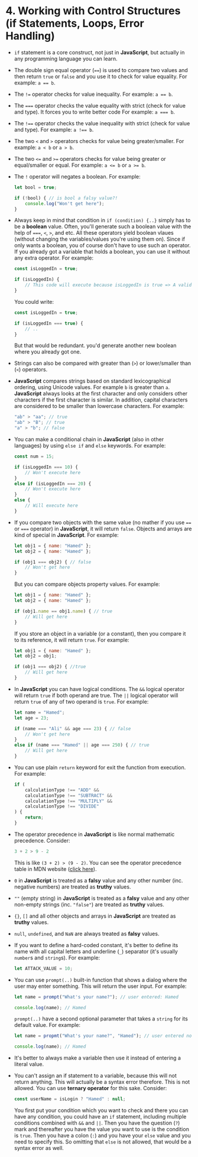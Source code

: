 # 4. Working with Control Structures (if Statements, Loops, Error Handling)

- `if` statement is a core construct, not just in **JavaScript**, but actually in any programming language you can learn.
- The double sign equal operator (`==`) is used to compare two values and then return `true` or `false` and you use it to check for value equality. For example: `a == b`.
- The `!=` operator checks for value inequality. For example: `a == b`.
- The `===` operator checks the value equality with strict (check for value and type). It forces you to write better code For example: `a === b`.
- The `!==` operator checks the value inequality with strict (check for value and type). For example: `a !== b`.
- The two `<` and `>` operators checks for value being greater/smaller. For example: `a < b` or `a > b`.
- The two `<=` and `>=` operators checks for value being greater or equal/smaller or equal. For example: `a <= b` or `a >= b`.
- The `!` operator will negates a boolean. For example:

    ```js
    let bool = true;

    if (!bool) { // is bool a falsy value?!
        console.log("Won't get here");
    }
    ```

- Always keep in mind that condition in `if (condition) {..}` simply has to be a **boolean** value. Often, you'll generate such a boolean value with the help of `===`, `<`, `>`, and etc. All these operators yield boolean vlaues (without changing the variables/values you're using them on). Since if only wants a boolean, you of course don't have to use such an operator. If you already got a variable that holds a boolean, you can use it without any extra operator. For example:

    ```js
    const isLoggedIn = true;

    if (isLoggedIn) {
        // This code will execute because isLoggedIn is true => A valid condition
    }
    ```

    You could write:

    ```js
    const isLoggedIn = true;

    if (isLoggedIn === true) {
        // ..
    }
    ```

    But that would be redundant. you'd generate another new boolean where you already got one.
- Strings can also be compared with greater than (`>`) or lower/smaller than (`<`) operators.
- **JavaScript** compares strings based on standard lexicographical ordering, using Unicode values. For example `b` is greater than `a`. **JavaScript** always looks at the first character and only considers other characters if the first character is similar. In addition, capital characters are considered to be smaller than lowercase characters. For example:

    ```js
    "ab" > "aa"; // true
    "ab" > "B"; // true
    "a" > "b"; // false
    ```

- You can make a conditional chain in **JavaScript** (also in other languages) by using `else if` and `else` keywords. For example:

    ```js
    const num = 15;

    if (isLoggedIn === 10) {
        // Won't execute here
    }
    else if (isLoggedIn === 20) {
        // Won't execute here
    }
    else {
        // Will execute here
    }
    ```

- If you compare two objects with the same value (no mather if you use `==` or `===` operator) in **JavaScript**, it will return `false`. Objects and arrays are kind of special in **JavaScript**. For example:

    ```js
    let obj1 = { name: "Hamed" };
    let obj2 = { name: "Hamed" };

    if (obj1 === obj2) { // false
        // Won't get here
    }
    ```

    But you can compare objects property values. For example:

    ```js
    let obj1 = { name: "Hamed" };
    let obj2 = { name: "Hamed" };

    if (obj1.name == obj1.name) { // true
        // Will get here
    }
    ```

    If you store an object in a variable (or a constant), then you compare it to its reference, it will return `true`. For example:

    ```js
    let obj1 = { name: "Hamed" };
    let obj2 = obj1;

    if (obj1 === obj2) { //true
        // Will get here
    }
    ```

- In **JavaScript** you can have logical conditions. The `&&` logical operator will return `true` if both operand are true. The `||` logical operator will return `true` of any of two operand is `true`. For example:

    ```js
    let name = "Hamed";
    let age = 23;

    if (name === "Ali" && age === 23) { // false
        // Won't get here
    }
    else if (name === "Hamed" || age === 250) { // true
        // Will get here
    }
    ```

- You can use plain `return` keyword for exit the function from execution. For example:

    ```js
    if (
        calculationType !== "ADD" &&
        calculationType !== "SUBTRACT" &&
        calculationType !== "MULTIPLY" &&
        calculationType !== "DIVIDE"
    ) {
        return;
    }
    ```

- The operator precedence in **JavaScript** is like normal mathematic precedence. Consider:

    ```js
    3 + 2 > 9 - 2
    ```

    This is like `(3 + 2) > (9 - 2)`. You can see the operator precedence table in MDN website ([click here](https://developer.mozilla.org/en-US/docs/Web/JavaScript/Reference/Operators/Operator_Precedence)).
- `0` in **JavaScript** is treated as a **falsy** value and any other number (inc. negative numbers) are treated as **truthy** values.
- `""` (empty string) in **JavaScript** is treated as a **falsy** value and any other non-empty strings (inc. `"false"`) are treated as **truthy** values.
- `{}`, `[]` and all other objects and arrays in **JavaScript** are treated as **truthy** values.
- `null`, `undefined`, and `NaN` are always treated as **falsy** values.
- If you want to define a hard-coded constant, it's better to define its name with all capital letters and underline (`_`) separator (it's usually `number`s and `string`s). For example:

    ```js
    let ATTACK_VALUE = 10;
    ```

- You can use `prompt(..)` built-in function that shows a dialog where the user may enter something. This will return the user input. For example:

    ```js
    let name = prompt("What's your name?"); // user entered: Hamed

    console.log(name); // Hamed
    ```

    `prompt(..)` have a second optional parameter that takes a `string` for its default value. For example:

    ```js
    let name = propmt("What's your name?", "Hamed"); // user entered nothing

    console.log(name); // Hamed
    ```

- It's better to always make a variable then use it instead of entering a literal value.
- You can't assign an if statement to a variable, because this will not return anything. This will actually be a syntax error therefore. This is not allowed. You can use **ternary operator** for this sake. Consider:

    ```js
    const userName = isLogin ? "Hamed" : null;
    ```

    You first put your condition which you want to check and there you can have any condition, you could have an `if` statement, including multiple conditions combined with `&&` and `||`. Then you have the question (`?`) mark and thereafter you have the value you want to use is the condition is `true`. Then you have a colon (`:`) and you have your `else` value and you need to specify this. So omitting that `else` is not allowed, that would be a syntax error as well.
